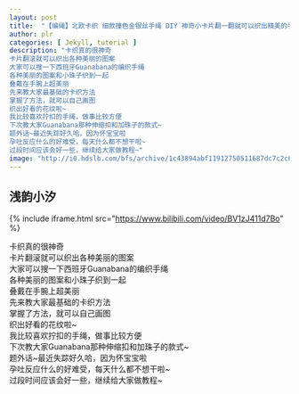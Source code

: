 ```yaml
---
layout: post
title:  "【编绳】北欧卡织 细款撞色金银丝手绳 DIY 神奇小卡片翻一翻就可以织出精美的手链哦~"
author: plr
categories: [ Jekyll, tutorial ]
description: "卡织真的很神奇
卡片翻滚就可以织出各种美丽的图案
大家可以搜一下西班牙Guanabana的编织手绳
各种美丽的图案和小珠子织到一起
叠戴在手腕上超美丽
先来教大家最基础的卡织方法
掌握了方法，就可以自己画图
织出好看的花纹啦~
我比较喜欢拧扣的手绳，做事比较方便
下次教大家Guanabana那种伸缩扣和加珠子的款式~
题外话~最近失踪好久哈，因为怀宝宝啦
孕吐反应什么的好难受，每天什么都不想干啦~
过段时间应该会好一些，继续给大家做教程~"
image: "http://i0.hdslb.com/bfs/archive/1c43894abf11912750511687dc7c2c65a5bff3ca.jpg"
---
```

## 浅韵小汐

{% include iframe.html src="https://www.bilibili.com/video/BV1zJ411d7Bo" %}

卡织真的很神奇<br>卡片翻滚就可以织出各种美丽的图案<br>大家可以搜一下西班牙Guanabana的编织手绳<br>各种美丽的图案和小珠子织到一起<br>叠戴在手腕上超美丽<br>先来教大家最基础的卡织方法<br>掌握了方法，就可以自己画图<br>织出好看的花纹啦~<br>我比较喜欢拧扣的手绳，做事比较方便<br>下次教大家Guanabana那种伸缩扣和加珠子的款式~<br>题外话~最近失踪好久哈，因为怀宝宝啦<br>孕吐反应什么的好难受，每天什么都不想干啦~<br>过段时间应该会好一些，继续给大家做教程~

